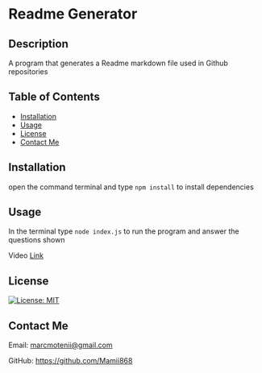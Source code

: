 # Readme Generator
  
  ## Description
  
  A program that generates a Readme markdown file used in Github repositories
  
  ## Table of Contents
  
  - [Installation](#installation)
  - [Usage](#usage)
  - [License](#license)
  - [Contact Me](#contact-me)
  ## Installation
  
  open the command terminal and type ```npm install``` to install dependencies
  
  ## Usage
  
  In the terminal type ```node index.js``` to run the program and answer the questions shown

  Video [Link](https://drive.google.com/file/d/13dGVODeci7yw4mFeYfqkX-a9_RsRFzbS/view?usp=sharing)
  
  ## License

  [![License: MIT](https://img.shields.io/badge/License-MIT-yellow.svg)](https://opensource.org/licenses/MIT)

  ## Contact Me

  Email: marcmotenii@gmail.com
 
  GitHub: https://github.com/Mamii868

